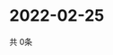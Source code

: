 # 2022-02-25
  共 0条

  <!-- BEGIN -->
  <!-- 最后更新时间Fri Feb 25 2022 21:03:02 GMT+0000 (Coordinated Universal Time) -->
  
  <!-- END -->
  
  